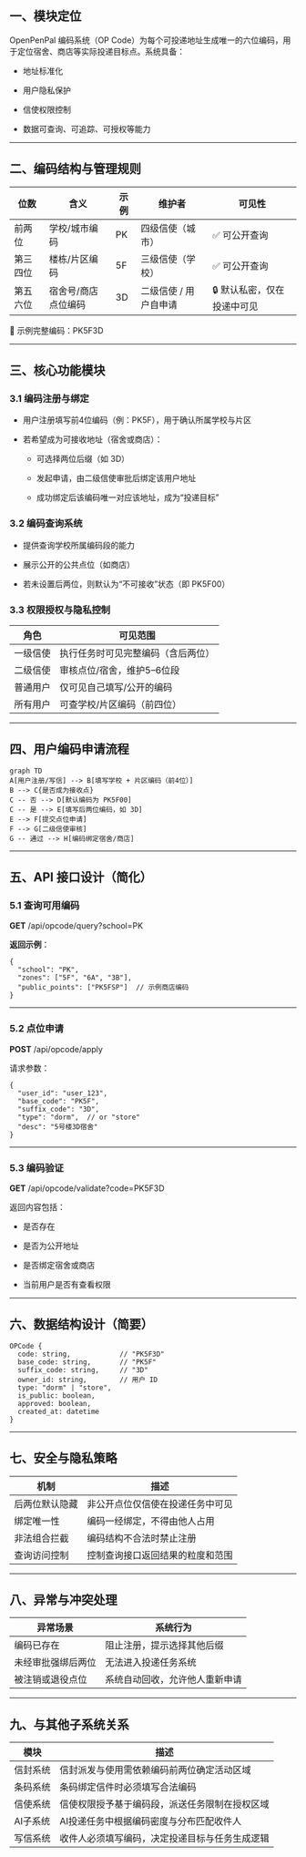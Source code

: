 ## **一、模块定位**

OpenPenPal 编码系统（OP Code）为每个可投递地址生成唯一的六位编码，用于定位宿舍、商店等实际投递目标点。系统具备：

- 地址标准化
    
- 用户隐私保护
    
- 信使权限控制
    
- 数据可查询、可追踪、可授权等能力

---

## **二、编码结构与管理规则**

|**位数**|**含义**|**示例**|**维护者**|**可见性**|
|---|---|---|---|---|
|前两位|学校/城市编码|PK|四级信使（城市）|✅ 可公开查询|
|第三四位|楼栋/片区编码|5F|三级信使（学校）|✅ 可公开查询|
|第五六位|宿舍号/商店点位编码|3D|二级信使 / 用户自申请|🔒 默认私密，仅在投递中可见|

📌 示例完整编码：PK5F3D

---

## **三、核心功能模块**

### **3.1 编码注册与绑定**

- 用户注册填写前4位编码（例：PK5F），用于确认所属学校与片区
    
- 若希望成为可接收地址（宿舍或商店）：
    
    - 可选择两位后缀（如 3D）
        
    - 发起申请，由二级信使审批后绑定该用户地址
        
    - 成功绑定后该编码唯一对应该地址，成为“投递目标”

### **3.2 编码查询系统**

- 提供查询学校所属编码段的能力
    
- 展示公开的公共点位（如商店）
    
- 若未设置后两位，则默认为“不可接收”状态（即 PK5F00）

### **3.3 权限授权与隐私控制**

|**角色**|**可见范围**|
|---|---|
|一级信使|执行任务时可见完整编码（含后两位）|
|二级信使|审核点位/宿舍，维护5–6位段|
|普通用户|仅可见自己填写/公开的编码|
|所有用户|可查学校/片区编码（前四位）|

---

## **四、用户编码申请流程**

```
graph TD
A[用户注册/写信] --> B[填写学校 + 片区编码（前4位）]
B --> C{是否成为接收点}
C -- 否 --> D[默认编码为 PK5F00]
C -- 是 --> E[填写后两位编码，如 3D]
E --> F[提交点位申请]
F --> G[二级信使审核]
G -- 通过 --> H[编码绑定宿舍/商店]
```

---

## **五、API 接口设计（简化）**

### **5.1 查询可用编码**

**GET** /api/opcode/query?school=PK

**返回示例**：

```
{
  "school": "PK",
  "zones": ["5F", "6A", "3B"],
  "public_points": ["PK5FSP"]  // 示例商店编码
}
```

---

### **5.2 点位申请**

**POST** /api/opcode/apply

请求参数：

```
{
  "user_id": "user_123",
  "base_code": "PK5F",
  "suffix_code": "3D",
  "type": "dorm",  // or "store"
  "desc": "5号楼3D宿舍"
}
```

---

### **5.3 编码验证**

**GET** /api/opcode/validate?code=PK5F3D

返回内容包括：

- 是否存在
    
- 是否为公开地址
    
- 是否绑定宿舍或商店
    
- 当前用户是否有查看权限

---

## **六、数据结构设计（简要）**

```
OPCode {
  code: string,            // "PK5F3D"
  base_code: string,       // "PK5F"
  suffix_code: string,     // "3D"
  owner_id: string,        // 用户 ID
  type: "dorm" | "store",
  is_public: boolean,
  approved: boolean,
  created_at: datetime
}
```

---

## **七、安全与隐私策略**

|**机制**|**描述**|
|---|---|
|后两位默认隐藏|非公开点位仅信使在投递任务中可见|
|绑定唯一性|编码一经绑定，不得由他人占用|
|非法组合拦截|编码结构不合法时禁止注册|
|查询访问控制|控制查询接口返回结果的粒度和范围|

---

## **八、异常与冲突处理**

|**异常场景**|**系统行为**|
|---|---|
|编码已存在|阻止注册，提示选择其他后缀|
|未经审批强绑后两位|无法进入投递任务系统|
|被注销或退役点位|系统自动回收，允许他人重新申请|

---

## **九、与其他子系统关系**

|**模块**|**描述**|
|---|---|
|信封系统|信封派发与使用需依赖编码前两位确定活动区域|
|条码系统|条码绑定信件时必须填写合法编码|
|信使系统|信使权限授予基于编码段，派送任务限制在授权区域|
|AI子系统|AI投递任务中根据编码密度与分布匹配收件人|
|写信系统|收件人必须填写编码，决定投递目标与任务生成逻辑|
